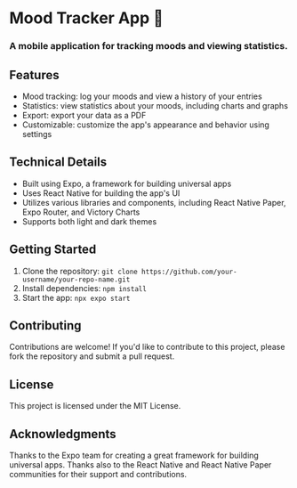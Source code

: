 # Mood Tracker App 👋

### A mobile application for tracking moods and viewing statistics.

## Features

* Mood tracking: log your moods and view a history of your entries
* Statistics: view statistics about your moods, including charts and graphs
* Export: export your data as a PDF
* Customizable: customize the app's appearance and behavior using settings

## Technical Details

* Built using Expo, a framework for building universal apps
* Uses React Native for building the app's UI
* Utilizes various libraries and components, including React Native Paper, Expo Router, and Victory Charts
* Supports both light and dark themes

## Getting Started

1. Clone the repository: `git clone https://github.com/your-username/your-repo-name.git`
2. Install dependencies: `npm install`
3. Start the app: `npx expo start`

## Contributing

Contributions are welcome! If you'd like to contribute to this project, please fork the repository and submit a pull request.

## License

This project is licensed under the MIT License.

## Acknowledgments

Thanks to the Expo team for creating a great framework for building universal apps. Thanks also to the React Native and React Native Paper communities for their support and contributions.